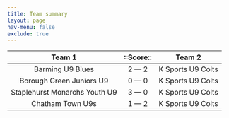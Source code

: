 ```yaml
---
title: Team summary
layout: page
nav-menu: false
exclude: true
---
```




|            Team 1             |  ::Score::  |      Team 2       |
|:-----------------------------:|:-----------:|:-----------------:|
|       Barming U9 Blues        | 2 &mdash; 2 | K Sports U9 Colts |
|   Borough Green Juniors U9    | 0 &mdash; 0 | K Sports U9 Colts |
| Staplehurst Monarchs Youth U9 | 3 &mdash; 0 | K Sports U9 Colts |
|       Chatham Town U9s        | 1 &mdash; 2 | K Sports U9 Colts |

 <br /><br /><br />